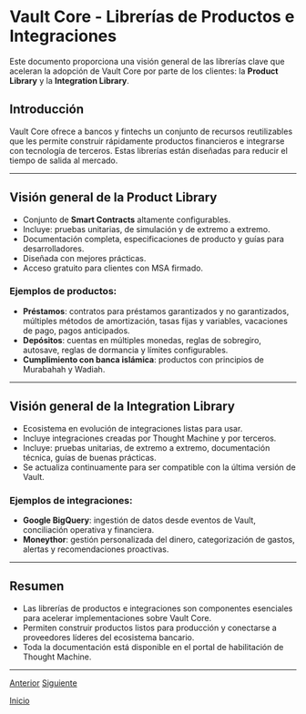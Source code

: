 # Vault Core - Librerías de Productos e Integraciones

Este documento proporciona una visión general de las librerías clave que aceleran la adopción de Vault Core por parte de los clientes: la **Product Library** y la **Integration Library**.

## Introducción

Vault Core ofrece a bancos y fintechs un conjunto de recursos reutilizables que les permite construir rápidamente productos financieros e integrarse con tecnología de terceros. Estas librerías están diseñadas para reducir el tiempo de salida al mercado.

---

## Visión general de la Product Library

* Conjunto de **Smart Contracts** altamente configurables.
* Incluye: pruebas unitarias, de simulación y de extremo a extremo.
* Documentación completa, especificaciones de producto y guías para desarrolladores.
* Diseñada con mejores prácticas.
* Acceso gratuito para clientes con MSA firmado.

### Ejemplos de productos:

* **Préstamos**: contratos para préstamos garantizados y no garantizados, múltiples métodos de amortización, tasas fijas y variables, vacaciones de pago, pagos anticipados.
* **Depósitos**: cuentas en múltiples monedas, reglas de sobregiro, autosave, reglas de dormancia y límites configurables.
* **Cumplimiento con banca islámica**: productos con principios de Murabahah y Wadiah.

---

## Visión general de la Integration Library

* Ecosistema en evolución de integraciones listas para usar.
* Incluye integraciones creadas por Thought Machine y por terceros.
* Incluye: pruebas unitarias, de extremo a extremo, documentación técnica, guías de buenas prácticas.
* Se actualiza continuamente para ser compatible con la última versión de Vault.

### Ejemplos de integraciones:

* **Google BigQuery**: ingestión de datos desde eventos de Vault, conciliación operativa y financiera.
* **Moneythor**: gestión personalizada del dinero, categorización de gastos, alertas y recomendaciones proactivas.

---

## Resumen

* Las librerías de productos e integraciones son componentes esenciales para acelerar implementaciones sobre Vault Core.
* Permiten construir productos listos para producción y conectarse a proveedores líderes del ecosistema bancario.
* Toda la documentación está disponible en el portal de habilitación de Thought Machine.

---

[Anterior](https://github.com/wilfredoha/vault-core/blob/main/Vault%20Core%20Fundamentals/04_Vault%20Core%20Financial%20Principles.md) [Siguiente](https://github.com/wilfredoha/vault-core/blob/main/Vault%20Core%20Fundamentals/06_Vault%20Core%20Data%20Streaming.md) 

[Inicio](https://github.com/wilfredoha/vault-core/tree/main)